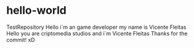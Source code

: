 # hello-world
TestRepository
Hello i´m an game developer my name is Vicente Fleitas
Hello you are criptomedia studios and i´m Vicente Fleitas
Thanks for the commit! xD
